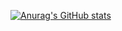 [![Anurag's GitHub stats](https://github-readme-stats.vercel.app/api?username=mrdotb)](https://github.com/anuraghazra/github-readme-stats)
